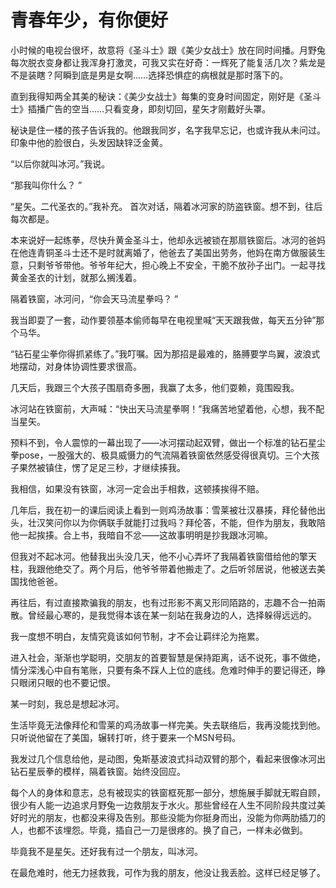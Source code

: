 # 青春年少，有你便好

小时候的电视台很坏，故意将《圣斗士》跟《美少女战士》放在同时间播。月野兔每次脱衣变身都让我浑身打激灵，可我又实在好奇：一辉死了能复活几次？紫龙是不是装瞎？阿瞬到底是男是女啊……选择恐惧症的病根就是那时落下的。 

直到我得知两全其美的秘诀：《美少女战士》每集的变身时间固定，刚好是《圣斗士》插播广告的空当……只看变身，即刻切回，星矢才刚戴好头罩。 

秘诀是住一楼的孩子告诉我的。他跟我同岁，名字我早忘记，也或许我从未问过。印象中他的脸很白，头发因缺锌泛金黄。 

“以后你就叫冰河。”我说。 

“那我叫你什么？ ” 

“星矢。二代圣衣的。”我补充。 首次对话，隔着冰河家的防盗铁窗。想不到，往后每次都是。 

本来说好一起练拳，尽快升黄金圣斗士，他却永远被锁在那扇铁窗后。冰河的爸妈在他连青铜圣斗士还不是时就离婚了，他爸去了美国出劳务，他妈在南方做服装生意，只剩爷爷带他。爷爷年纪大，担心晚上不安全，干脆不放孙子出门。一起寻找黄金圣衣的计划，就那么搁浅着。 

隔着铁窗，冰河问，“你会天马流星拳吗？ ” 

我当即耍了一套，动作要领基本偷师每早在电视里喊“天天跟我做，每天五分钟”那个马华。 

“钻石星尘拳你得抓紧练了。”我叮嘱。因为那招是最难的，胳膊要学鸟翼，波浪式地摆动，对身体协调性要求很高。 

几天后，我跟三个大孩子围扇奇多圈，我赢了太多，他们耍赖，竟围殴我。 

冰河站在铁窗前，大声喊：“快出天马流星拳啊！”我痛苦地望着他，心想，我不配当星矢。 

预料不到，令人震惊的一幕出现了——冰河摆动起双臂，做出一个标准的钻石星尘拳pose，一股强大的、极具威慑力的气流隔着铁窗依然感受得很真切。三个大孩子果然被镇住，愣了足足三秒，才继续揍我。 

我相信，如果没有铁窗，冰河一定会出手相救，这顿揍挨得不赔。 

几年后，我在初一的课后阅读上看到一则鸡汤故事：雪莱被壮汉暴揍，拜伦替他出头，壮汉笑问你以为你俩联手就能打过我吗？拜伦答，不能，但作为朋友，我敢陪他一起挨揍。合上书，我暗自不忿——这故事明明是抄我跟冰河嘛。 

但我对不起冰河。他替我出头没几天，他不小心弄坏了我隔着铁窗借给他的擎天柱，我跟他绝交了。两个月后，他爷爷带着他搬走了。之后听邻居说，他被送去美国找他爸爸。 

再往后，有过直接欺骗我的朋友，也有过形影不离又形同陌路的，志趣不合一拍兩散。曾经最心寒的，是我觉得本该在某一刻站在我身边的人，选择躲得远远的。 

我一度想不明白，友情究竟该如何节制，才不会让羁绊沦为拖累。 

进入社会，渐渐也学聪明，交朋友的首要智慧是保持距离，话不说死，事不做绝，情分深浅心中自有笔账，只要有条不踩人上位的底线。危难时伸手的要记得还，睁只眼闭只眼的也不要记恨。 

某一时刻，我总是想起冰河。 

生活毕竟无法像拜伦和雪莱的鸡汤故事一样完美。失去联络后，我再没能找到他。只听说他留在了美国，辗转打听，终于要来一个MSN号码。 

我发过几个信息给他，是动图，兔斯基波浪式抖动双臂的那个，看起来很像冰河出钻石星辰拳的模样，隔着铁窗。始终没回应。 

每个人的身体和意志，总有被现实的铁窗框死那一部分，想施展手脚就无暇自顾，很少有人能一边追求月野兔一边救朋友于水火。那些曾经在人生不同阶段共度过美好时光的朋友，也都没来得及告别。那些没能为你挺身而出，没能为你两肋插刀的人，也都不该埋怨。毕竟，插自己一刀是很疼的。换了自己，一样未必做到。 

毕竟我不是星矢。还好我有过一个朋友，叫冰河。 

在最危难时，他无力拯救我，可作为我的朋友，他没让我丢脸。这样已经足够了。